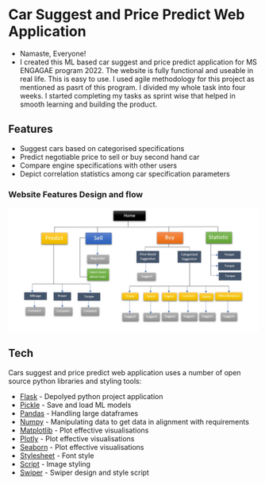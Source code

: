 # Car Suggest and Price Predict Web Application
- Namaste, Everyone!
- I created this ML based car suggest and price predict application for MS ENGAGAE program 2022. The website is fully functional and useable in real life. This is easy to use. I used agile methodology for this project as mentioned as pasrt of this program. I divided my whole task into four weeks. I started completing my tasks as sprint wise that helped in smooth learning and building the product.


## Features

- Suggest cars based on categorised specifications
- Predict negotiable price to sell or buy second hand car
- Compare engine specifications with other users
- Depict correlation statistics among car specification parameters

### Website Features Design and flow

![](Software_Architecture.jpeg)

## Tech

Cars suggest and price predict web application uses a number of open source python libraries and styling tools:

- [Flask](https://palletsprojects.com/p/flask/) - Depolyed python project application
- [Pickle](https://docs.python.org/3/library/pickle.html) - Save and load ML models
- [Pandas](https://pandas.pydata.org/docs/reference/api/pandas.DataFrame.html) - Handling large dataframes
- [Numpy](https://numpy.org/) - Manipulating data to get data in alignment with requirements
- [Matplotlib](https://matplotlib.org/) - Plot effective visualisations
- [Plotly](https://plotly.com/) - Plot effective visualisations
- [Seaborn](https://seaborn.pydata.org/) - Plot effective visualisations
- [Stylesheet](https://cdnjs.cloudflare.com/ajax/libs/font-awesome/4.7.0/css/font-awesome.min.css) - Font style 
- [Script](https://maxcdn.bootstrapcdn.com/bootstrap/3.4.1/js/bootstrap.min.js) - Image styling 
- [Swiper](https://unpkg.com/swiper@8/swiper-bundle.min.css) - Swiper design and style script




